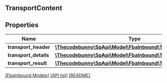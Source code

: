 ## TransportContent

## Properties

Name | Type | Description | Notes
------------ | ------------- | ------------- | -------------
**transport_header** | [**\Thecodebunny\SpApi\Model\FbaInbound\TransportHeader**](TransportHeader.md) |  |
**transport_details** | [**\Thecodebunny\SpApi\Model\FbaInbound\TransportDetailOutput**](TransportDetailOutput.md) |  |
**transport_result** | [**\Thecodebunny\SpApi\Model\FbaInbound\TransportResult**](TransportResult.md) |  |

[[FbaInbound Models]](../) [[API list]](../../Api) [[README]](../../../README.md)
